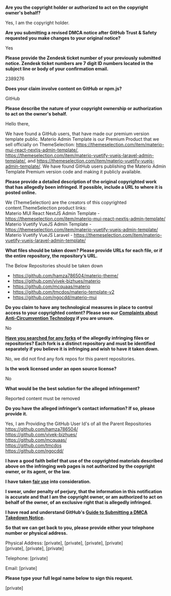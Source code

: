 **Are you the copyright holder or authorized to act on the copyright owner's behalf?**

Yes, I am the copyright holder.

**Are you submitting a revised DMCA notice after GitHub Trust & Safety requested you make changes to your original notice?**

Yes

**Please provide the Zendesk ticket number of your previously submitted notice. Zendesk ticket numbers are 7 digit ID numbers located in the subject line or body of your confirmation email.**

2389276

**Does your claim involve content on GitHub or npm.js?**

GitHub

**Please describe the nature of your copyright ownership or authorization to act on the owner's behalf.**

Hello there,

We have found a GitHub users, that have made our premium version template public. Materio Admin Template is our Premium Product that we sell officially on ThemeSelection: https://themeselection.com/item/materio-mui-react-nextjs-admin-template/, https://themeselection.com/item/materio-vuetify-vuejs-laravel-admin-template/, and https://themeselection.com/item/materio-vuetify-vuejs-admin-template/. We have found GitHub users publishing the Materio Admin Template Premium version code and making it publicly available.

**Please provide a detailed description of the original copyrighted work that has allegedly been infringed. If possible, include a URL to where it is posted online.**

We (ThemeSelection) are the creators of this copyrighted content.ThemeSelection product links:  
Materio MUI React NextJS Admin Template - https://themeselection.com/item/materio-mui-react-nextjs-admin-template/  
Materio Vuetify VueJS Admin Template - https://themeselection.com/item/materio-vuetify-vuejs-admin-template/  
Materio Vuetify VueJS Laravel - https://themeselection.com/item/materio-vuetify-vuejs-laravel-admin-template/  

**What files should be taken down? Please provide URLs for each file, or if the entire repository, the repository’s URL.**

The Below Repositories should be taken down  
- https://github.com/hamza786504/materio-theme/  
- https://github.com/vivek-bizhues/materio  
- https://github.com/mcquaas/materio  
- https://github.com/tmcdos/materio-template-v2  
- https://github.com/ngocdd/materio-mui  

**Do you claim to have any technological measures in place to control access to your copyrighted content? Please see our <a href="https://docs.github.com/articles/guide-to-submitting-a-dmca-takedown-notice#complaints-about-anti-circumvention-technology">Complaints about Anti-Circumvention Technology</a> if you are unsure.**

No

**<a href="https://docs.github.com/articles/dmca-takedown-policy#b-what-about-forks-or-whats-a-fork">Have you searched for any forks</a> of the allegedly infringing files or repositories? Each fork is a distinct repository and must be identified separately if you believe it is infringing and wish to have it taken down.**

No, we did not find any fork repos for this parent repositories.

**Is the work licensed under an open source license?**

No

**What would be the best solution for the alleged infringement?**

Reported content must be removed

**Do you have the alleged infringer’s contact information? If so, please provide it.**

Yes, I am Providing the GitHub User Id's of all the Parent Repositories  
https://github.com/hamza786504/  
https://github.com/vivek-bizhues/  
https://github.com/mcquaas/  
https://github.com/tmcdos  
https://github.com/ngocdd/  

**I have a good faith belief that use of the copyrighted materials described above on the infringing web pages is not authorized by the copyright owner, or its agent, or the law.**

**I have taken <a href="https://www.lumendatabase.org/topics/22">fair use</a> into consideration.**

**I swear, under penalty of perjury, that the information in this notification is accurate and that I am the copyright owner, or am authorized to act on behalf of the owner, of an exclusive right that is allegedly infringed.**

**I have read and understand GitHub's <a href="https://docs.github.com/articles/guide-to-submitting-a-dmca-takedown-notice/">Guide to Submitting a DMCA Takedown Notice</a>.**

**So that we can get back to you, please provide either your telephone number or physical address.**

Physical Address: [private],
[private], [private], [private]  
[private], [private], [private]  

Telephone: [private]

Email: [private]

**Please type your full legal name below to sign this request.**

[private]
